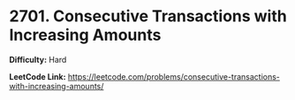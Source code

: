 # 2701. Consecutive Transactions with Increasing Amounts

**Difficulty:** Hard

**LeetCode Link:** https://leetcode.com/problems/consecutive-transactions-with-increasing-amounts/

